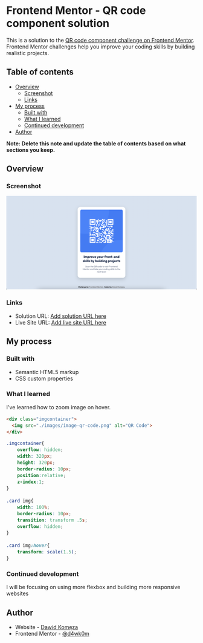 # Frontend Mentor - QR code component solution

This is a solution to the [QR code component challenge on Frontend Mentor](https://www.frontendmentor.io/challenges/qr-code-component-iux_sIO_H). Frontend Mentor challenges help you improve your coding skills by building realistic projects. 

## Table of contents

- [Overview](#overview)
  - [Screenshot](#screenshot)
  - [Links](#links)
- [My process](#my-process)
  - [Built with](#built-with)
  - [What I learned](#what-i-learned)
  - [Continued development](#continued-development)
- [Author](#author)

**Note: Delete this note and update the table of contents based on what sections you keep.**

## Overview

### Screenshot

![](./screenshot.png)
### Links

- Solution URL: [Add solution URL here](https://your-solution-url.com)
- Live Site URL: [Add live site URL here](https://your-live-site-url.com)

## My process

### Built with

- Semantic HTML5 markup
- CSS custom properties
### What I learned

I've learned how to zoom image on hover. 

```html
<div class="imgcontainer">
  <img src="./images/image-qr-code.png" alt="QR Code">
</div>
```
```css
.imgcontainer{
    overflow: hidden;
    width: 320px;
    height: 320px;
    border-radius: 10px;
    position:relative;
    z-index:1;
}

.card img{
    width: 100%;
    border-radius: 10px;
    transition: transform .5s;
    overflow: hidden;
}

.card img:hover{
    transform: scale(1.5);
}
```

### Continued development

I will be focusing on using more flexbox and building more responsive websites

## Author

- Website - [Dawid Komęza](http://dkomeza.great-site.net)
- Frontend Mentor - [@d4wk0m](https://www.frontendmentor.io/profile/d4wk0m)
